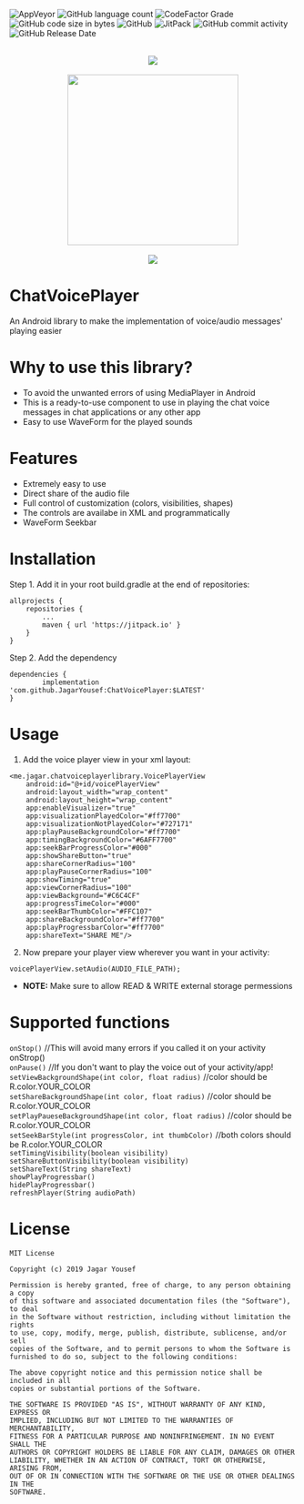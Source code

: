 ![AppVeyor](https://img.shields.io/appveyor/ci/JagarYousef/chatvoiceplayer) ![GitHub language count](https://img.shields.io/github/languages/count/JagarYousef/ChatVoicePlayer) ![CodeFactor Grade](https://img.shields.io/codefactor/grade/github/jagaryousef/chatvoiceplayer) ![GitHub code size in bytes](https://img.shields.io/github/languages/code-size/JagarYousef/ChatVoicePlayer) ![GitHub](https://img.shields.io/github/license/JagarYousef/ChatVoicePlayer)  ![JitPack](https://img.shields.io/jitpack/v/github/JagarYousef/ChatVoicePlayer) ![GitHub commit activity](https://img.shields.io/github/commit-activity/m/JagarYousef/ChatVoicePlayer) ![GitHub Release Date](https://img.shields.io/github/release-date/JagarYousef/ChatVoicePlayer)<br><br>
<p align="center">
  <img src="https://user-images.githubusercontent.com/41321155/56833705-e8f0c180-6877-11e9-88fb-36a3ee17f149.gif"><br><br>
  <img width="300" src="https://user-images.githubusercontent.com/41321155/64449466-a7570980-d0e8-11e9-8c45-02a53951763d.png"><br><br>
  <img src="https://user-images.githubusercontent.com/41321155/56834806-1b4fee00-687b-11e9-9694-e6ce3bc2a94d.png">
</p>


# ChatVoicePlayer
An Android library to make the implementation of voice/audio messages' playing easier

# Why to use this library? 
- To avoid the unwanted errors of using MediaPlayer in Android
- This is a ready-to-use component to use in playing the chat voice messages in chat applications or any other app
- Easy to use WaveForm for the played sounds

# Features
- Extremely easy to use
- Direct share of the audio file
- Full control of customization (colors, visibilities, shapes) 
- The controls are availabe in XML and programmatically
- WaveForm Seekbar



# Installation
Step 1. Add it in your root build.gradle at the end of repositories:

	allprojects {
		repositories {
			...
			maven { url 'https://jitpack.io' }
		}
	}
Step 2. Add the dependency

	dependencies {
	        implementation 'com.github.JagarYousef:ChatVoicePlayer:$LATEST'
	}

# Usage
1. Add the voice player view in your xml layout: 
```
<me.jagar.chatvoiceplayerlibrary.VoicePlayerView
    android:id="@+id/voicePlayerView"
    android:layout_width="wrap_content"
    android:layout_height="wrap_content"
    app:enableVisualizer="true"
    app:visualizationPlayedColor="#ff7700"
    app:visualizationNotPlayedColor="#727171"
    app:playPauseBackgroundColor="#ff7700"
    app:timingBackgroundColor="#6AFF7700"
    app:seekBarProgressColor="#000"
    app:showShareButton="true"
    app:shareCornerRadius="100"
    app:playPauseCornerRadius="100"
    app:showTiming="true"
    app:viewCornerRadius="100"
    app:viewBackground="#C6C4CF"
    app:progressTimeColor="#000"
    app:seekBarThumbColor="#FFC107"
    app:shareBackgroundColor="#ff7700"
    app:playProgressbarColor="#ff7700"
    app:shareText="SHARE ME"/>
```
2. Now prepare your player view wherever you want in your activity: 
```
voicePlayerView.setAudio(AUDIO_FILE_PATH);
```

* **NOTE:** Make sure to allow READ & WRITE external storage permessions

# Supported functions

`onStop()` //This will avoid many errors if you called it on your activity onStrop() <br>
`onPause()` //If you don't want to play the voice out of your activity/app! <br>
`setViewBackgroundShape(int color, float radius)` //color should be R.color.YOUR_COLOR <br>
`setShareBackgroundShape(int color, float radius)` //color should be R.color.YOUR_COLOR <br>
`setPlayPaueseBackgroundShape(int color, float radius)` //color should be R.color.YOUR_COLOR <br>
`setSeekBarStyle(int progressColor, int thumbColor)` //both colors should be R.color.YOUR_COLOR <br>
`setTimingVisibility(boolean visibility)` <br>
`setShareButtonVisibility(boolean visibility)` <br>
`setShareText(String shareText)`<br>
`showPlayProgressbar()`<br>
`hidePlayProgressbar()`<br>
`refreshPlayer(String audioPath)`<br>

# License 
```
MIT License

Copyright (c) 2019 Jagar Yousef

Permission is hereby granted, free of charge, to any person obtaining a copy
of this software and associated documentation files (the "Software"), to deal
in the Software without restriction, including without limitation the rights
to use, copy, modify, merge, publish, distribute, sublicense, and/or sell
copies of the Software, and to permit persons to whom the Software is
furnished to do so, subject to the following conditions:

The above copyright notice and this permission notice shall be included in all
copies or substantial portions of the Software.

THE SOFTWARE IS PROVIDED "AS IS", WITHOUT WARRANTY OF ANY KIND, EXPRESS OR
IMPLIED, INCLUDING BUT NOT LIMITED TO THE WARRANTIES OF MERCHANTABILITY,
FITNESS FOR A PARTICULAR PURPOSE AND NONINFRINGEMENT. IN NO EVENT SHALL THE
AUTHORS OR COPYRIGHT HOLDERS BE LIABLE FOR ANY CLAIM, DAMAGES OR OTHER
LIABILITY, WHETHER IN AN ACTION OF CONTRACT, TORT OR OTHERWISE, ARISING FROM,
OUT OF OR IN CONNECTION WITH THE SOFTWARE OR THE USE OR OTHER DEALINGS IN THE
SOFTWARE.
```

